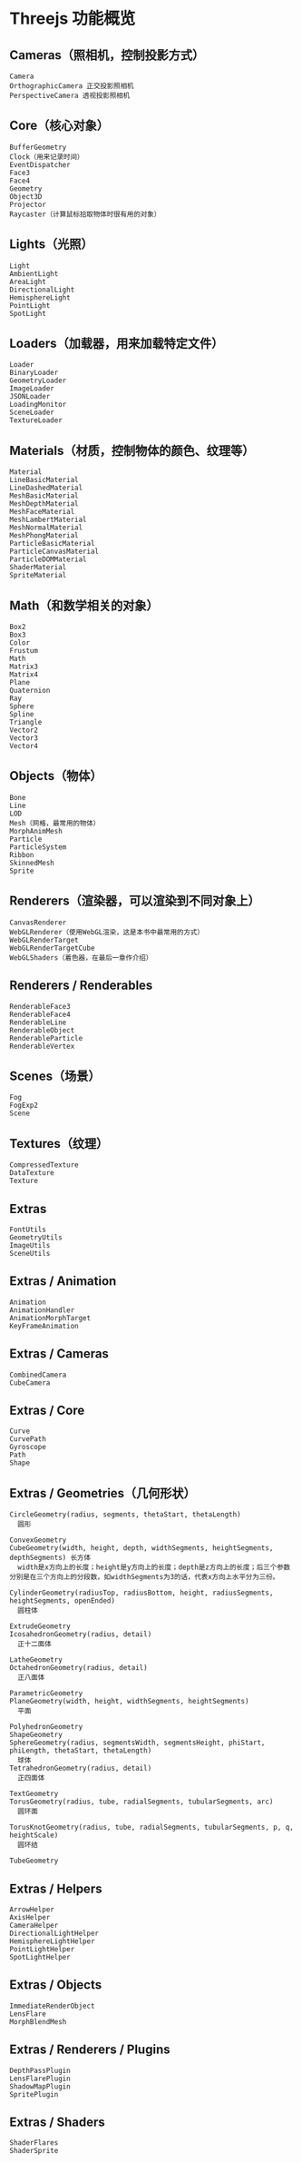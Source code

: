 # Threejs 功能概览

## Cameras（照相机，控制投影方式）

    Camera
    OrthographicCamera 正交投影照相机
    PerspectiveCamera 透视投影照相机

## Core（核心对象）

    BufferGeometry
    Clock（用来记录时间）
    EventDispatcher
    Face3
    Face4
    Geometry
    Object3D
    Projector
    Raycaster（计算鼠标拾取物体时很有用的对象）

## Lights（光照）

    Light
    AmbientLight
    AreaLight
    DirectionalLight
    HemisphereLight
    PointLight
    SpotLight

## Loaders（加载器，用来加载特定文件）

    Loader
    BinaryLoader
    GeometryLoader
    ImageLoader
    JSONLoader
    LoadingMonitor
    SceneLoader
    TextureLoader

## Materials（材质，控制物体的颜色、纹理等）

    Material
    LineBasicMaterial
    LineDashedMaterial
    MeshBasicMaterial
    MeshDepthMaterial
    MeshFaceMaterial
    MeshLambertMaterial
    MeshNormalMaterial
    MeshPhongMaterial
    ParticleBasicMaterial
    ParticleCanvasMaterial
    ParticleDOMMaterial
    ShaderMaterial
    SpriteMaterial

## Math（和数学相关的对象）

    Box2
    Box3
    Color
    Frustum
    Math
    Matrix3
    Matrix4
    Plane
    Quaternion
    Ray
    Sphere
    Spline
    Triangle
    Vector2
    Vector3
    Vector4

## Objects（物体）

    Bone
    Line
    LOD
    Mesh（网格，最常用的物体）
    MorphAnimMesh
    Particle
    ParticleSystem
    Ribbon
    SkinnedMesh
    Sprite

## Renderers（渲染器，可以渲染到不同对象上）

    CanvasRenderer
    WebGLRenderer（使用WebGL渲染，这是本书中最常用的方式）
    WebGLRenderTarget
    WebGLRenderTargetCube
    WebGLShaders（着色器，在最后一章作介绍）

## Renderers / Renderables

    RenderableFace3
    RenderableFace4
    RenderableLine
    RenderableObject
    RenderableParticle
    RenderableVertex

## Scenes（场景）

    Fog
    FogExp2
    Scene

## Textures（纹理）

    CompressedTexture
    DataTexture
    Texture

## Extras

    FontUtils
    GeometryUtils
    ImageUtils
    SceneUtils

## Extras / Animation

    Animation
    AnimationHandler
    AnimationMorphTarget
    KeyFrameAnimation

## Extras / Cameras

    CombinedCamera
    CubeCamera

## Extras / Core

    Curve
    CurvePath
    Gyroscope
    Path
    Shape

## Extras / Geometries（几何形状）

    CircleGeometry(radius, segments, thetaStart, thetaLength)
      圆形

    ConvexGeometry
    CubeGeometry(width, height, depth, widthSegments, heightSegments, depthSegments) 长方体
      width是x方向上的长度；height是y方向上的长度；depth是z方向上的长度；后三个参数分别是在三个方向上的分段数，如widthSegments为3的话，代表x方向上水平分为三份。

    CylinderGeometry(radiusTop, radiusBottom, height, radiusSegments, heightSegments, openEnded)
      圆柱体

    ExtrudeGeometry
    IcosahedronGeometry(radius, detail)
      正十二面体

    LatheGeometry
    OctahedronGeometry(radius, detail)
      正八面体

    ParametricGeometry
    PlaneGeometry(width, height, widthSegments, heightSegments)
      平面

    PolyhedronGeometry
    ShapeGeometry
    SphereGeometry(radius, segmentsWidth, segmentsHeight, phiStart, phiLength, thetaStart, thetaLength)
      球体
    TetrahedronGeometry(radius, detail)
      正四面体

    TextGeometry
    TorusGeometry(radius, tube, radialSegments, tubularSegments, arc)
      圆环面

    TorusKnotGeometry(radius, tube, radialSegments, tubularSegments, p, q, heightScale)
      圆环结

    TubeGeometry

## Extras / Helpers

    ArrowHelper
    AxisHelper
    CameraHelper
    DirectionalLightHelper
    HemisphereLightHelper
    PointLightHelper
    SpotLightHelper

## Extras / Objects

    ImmediateRenderObject
    LensFlare
    MorphBlendMesh

## Extras / Renderers / Plugins

    DepthPassPlugin
    LensFlarePlugin
    ShadowMapPlugin
    SpritePlugin

## Extras / Shaders

    ShaderFlares
    ShaderSprite